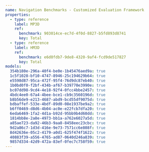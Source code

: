 ```yaml
---
name: Navigation Benchmarks - Customized Evaluation Framework
properties:
  - type: reference
    label: MP3D
    ref:
      benchmark: 903014ce-ec7d-4f0d-8827-b5fd893d8741
      key: Total
  - type: reference
    label: HM3D
    ref:
      benchmark: e6d0fdb7-9de8-4320-9af4-fcd9de517827
      key: Total
models:
  354b180e-296a-40f4-be0e-1b45476aed9a: true
  1c5f1028-bf10-4747-8946-25c194629b64: true
  e5598d87-95ca-472f-95f4-76d9dc87eb40: true
  1b0bd0f0-f2bf-434b-af67-b39770e3990e: true
  bc07dd98-9cd4-4e18-92f4-0fcc4bbe2457: true
  4bdc4ee0-67a4-4bee-bce1-cb9c3560196d: true
  b8b56de9-e213-4687-abd9-bcd55df9075d: true
  bdbaffef-533e-4bdf-89d0-08e1937be9a2: true
  b6ff0469-d8d6-4b04-ac0e-e22fcb7dfa20: true
  6eda6469-1fa2-4d1a-b92d-95bb9b4d60dd: true
  1814bb8e-2a8e-4973-bb1a-a762e6027a5d: true
  a85ae723-da92-46b3-9aa8-8458eec23cbc: true
  9d2a86c7-1d3d-416e-9e73-7571cc6e808f: true
  8d42636e-05c2-4179-a0d1-625f474f1622: true
  40883f39-a556-4765-ad87-0640d246a839: true
  9857d334-42d9-472a-83ef-0fec7c758f59: true
---
```


